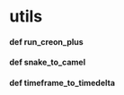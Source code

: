# utils

#### **def run\_creon\_plus**

#### **def snake\_to\_camel**

#### def timeframe\_to\_timedelta

